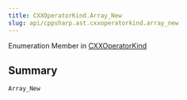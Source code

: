```yaml
---
title: CXXOperatorKind.Array_New
slug: api/cppsharp.ast.cxxoperatorkind.array_new
---
```

Enumeration Member in [CXXOperatorKind](/api/cppsharp/ast/cxxoperatorkind)

## Summary



```csharp
Array_New
```

